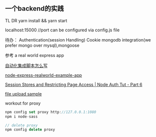## 一个backend的实践

TL DR
yarn install && yarn start

localhost:15000 //port can be configured via config.js file

待办：
Authentication(session Handling)
Cookie
mongodb integration(we prefer mongo over mysql),mongoose


参考
a real world express app

[自动化集成脚本怎么写](https://circleci.com/docs/2.0/)

[node-express-realworld-example-app](https://github.com/gothinkster/node-express-realworld-example-app)

[Session Stores and Restricting Page Access | Node Auth Tut - Part 6](https://www.youtube.com/watch?v=gTowbsNPp9I)


[file upload sample](https://github.com/k55k32/file-upload-nodejs/blob/master/index.js)


workout for proxy
```js
npm config set proxy http://127.0.0.1:1080
npm i node-sass

// delete proxy
npm config delete proxy
```